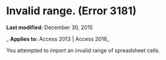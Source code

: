 
# Invalid range. (Error 3181)

 **Last modified:** December 30, 2015

 _ **Applies to:** Access 2013 | Access 2016_

You attempted to import an invalid range of spreadsheet cells.


